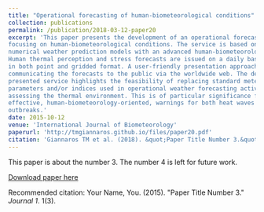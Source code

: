 ```yaml
---
title: "Operational forecasting of human-biometeorological conditions"
collection: publications
permalink: /publication/2018-03-12-paper20
excerpt: 'This paper presents the development of an operational forecasting service 
focusing on human-biometeorological conditions. The service is based on the coupling of 
numerical weather prediction models with an advanced human-biometeorological model. 
Human thermal perception and stress forecasts are issued on a daily basis for Greece, 
in both point and gridded format. A user-friendly presentation approach is adopted for 
communicating the forecasts to the public via the worldwide web. The development of the
presented service highlights the feasibility of replacing standard meteorological 
parameters and/or indices used in operational weather forecasting activities for 
assessing the thermal environment. This is of particular significance for providing 
effective, human-biometeorology-oriented, warnings for both heat waves and cold 
outbreaks.'
date: 2015-10-12
venue: 'International Journal of Biometeorology'
paperurl: 'http://tmgiannaros.github.io/files/paper20.pdf'
citation: 'Giannaros TM et al. (2018). &quot;Paper Title Number 3.&quot; <i>Journal 1</i>. 1(3).'
---
```

This paper is about the number 3. The number 4 is left for future work.

[Download paper here](http://academicpages.github.io/files/paper3.pdf)

Recommended citation: Your Name, You. (2015). "Paper Title Number 3." <i>Journal 1</i>. 1(3).

